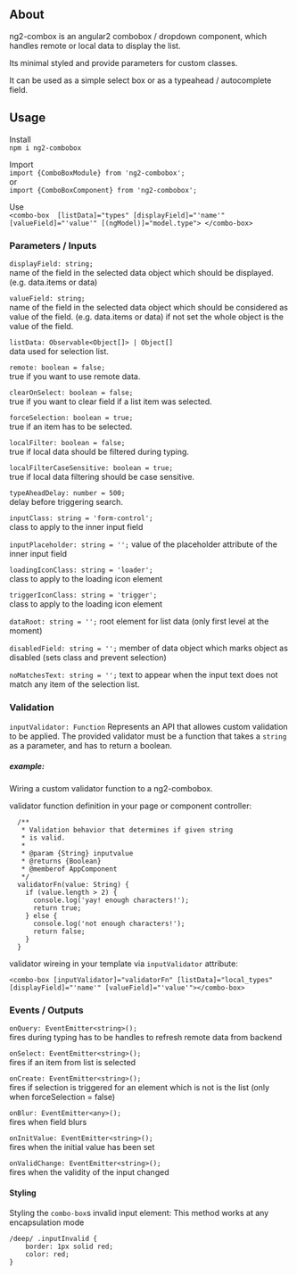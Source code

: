 ## About
ng2-combox is an angular2 combobox / dropdown component, 
which handles remote or local data to display the list.  

Its minimal styled and provide parameters for custom classes.

It can be used as a simple select box or as a typeahead / autocomplete field.

## Usage

Install  
`npm i ng2-combobox`

Import  
`import {ComboBoxModule} from 'ng2-combobox';`  
or  
`import {ComboBoxComponent} from 'ng2-combobox';` 


Use  
`
<combo-box 
    [listData]="types"
    [displayField]="'name'"
    [valueField]="'value'"
    [(ngModel)]="model.type">
 </combo-box>
`


### Parameters / Inputs

`displayField: string;`  
name of the field in the selected data object which should be displayed. (e.g. data.items or data)

`valueField: string;`  
name of the field in the selected data object which should be considered as value of the field.  (e.g. data.items or data)
 if not set the whole object is the value of the field.

`listData: Observable<Object[]> | Object[]`  
data used for selection list.

`remote: boolean = false;`  
true if you want to use remote data.

`clearOnSelect: boolean = false;`  
true if you want to clear field if a list item was selected.

`forceSelection: boolean = true;`  
true if an item has to be selected.

`localFilter: boolean = false;`  
true if local data should be filtered during typing.

`localFilterCaseSensitive: boolean = true;`  
true if local data filtering should be case sensitive.

`typeAheadDelay: number = 500;`  
delay before triggering search.

`inputClass: string = 'form-control';`  
class to apply to the inner input field

`inputPlaceholder: string = '';`
value of the placeholder attribute of the inner input field

`loadingIconClass: string = 'loader';`  
class to apply to the loading icon element

`triggerIconClass: string = 'trigger';`  
class to apply to the loading icon element

`dataRoot: string = '';`
root element for list data (only first level at the moment)

`disabledField: string = '';`
member of data object which marks object as disabled (sets class and prevent selection)

`noMatchesText: string = '';`
text to appear when the input text does not match any item of the selection list.


### Validation

`inputValidator: Function`
Represents an API that allowes custom validation to be applied. The provided validator must be a function that takes a `string` as a parameter, and has to return a boolean.

##### example:
Wiring a custom validator function to a ng2-combobox.

validator function definition in your page or component controller:
```
  /**
   * Validation behavior that determines if given string
   * is valid.
   * 
   * @param {String} inputvalue 
   * @returns {Boolean} 
   * @memberof AppComponent
   */
  validatorFn(value: String) {
    if (value.length > 2) {
      console.log('yay! enough characters!');
      return true;
    } else {
      console.log('not enough characters!');
      return false;
    }
  }
```
validator wireing in your template via `inputValidator` attribute:
```
<combo-box [inputValidator]="validatorFn" [listData]="local_types" [displayField]="'name'" [valueField]="'value'"></combo-box>
```
### Events / Outputs

`onQuery: EventEmitter<string>();`  
fires during typing has to be handles to refresh remote data from backend

`onSelect: EventEmitter<string>();`  
fires if an item from list is selected

`onCreate: EventEmitter<string>();`  
fires if selection is triggered for an element which is not is the list (only when forceSelection = false)

`onBlur: EventEmitter<any>();`  
fires when field blurs

`onInitValue: EventEmitter<string>();`  
fires when the initial value has been set

`onValidChange: EventEmitter<string>();`  
fires when the validity of the input changed

#### Styling

Styling the `combo-box`s invalid input element:
This method works at any encapsulation mode
```
/deep/ .inputInvalid {
    border: 1px solid red;
    color: red;
}
```
